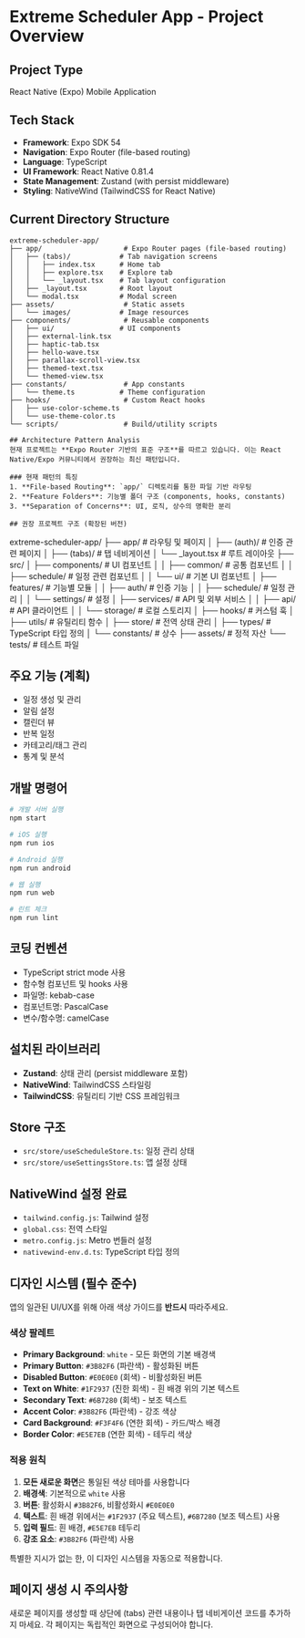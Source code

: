# Extreme Scheduler App - Project Overview

## Project Type
React Native (Expo) Mobile Application

## Tech Stack
- **Framework**: Expo SDK 54
- **Navigation**: Expo Router (file-based routing)
- **Language**: TypeScript
- **UI Framework**: React Native 0.81.4
- **State Management**: Zustand (with persist middleware)
- **Styling**: NativeWind (TailwindCSS for React Native)

## Current Directory Structure
```
extreme-scheduler-app/
├── app/                    # Expo Router pages (file-based routing)
│   ├── (tabs)/            # Tab navigation screens
│   │   ├── index.tsx      # Home tab
│   │   ├── explore.tsx    # Explore tab
│   │   └── _layout.tsx    # Tab layout configuration
│   ├── _layout.tsx        # Root layout
│   └── modal.tsx          # Modal screen
├── assets/                 # Static assets
│   └── images/            # Image resources
├── components/             # Reusable components
│   ├── ui/                # UI components
│   ├── external-link.tsx
│   ├── haptic-tab.tsx
│   ├── hello-wave.tsx
│   ├── parallax-scroll-view.tsx
│   ├── themed-text.tsx
│   └── themed-view.tsx
├── constants/              # App constants
│   └── theme.ts           # Theme configuration
├── hooks/                  # Custom React hooks
│   ├── use-color-scheme.ts
│   └── use-theme-color.ts
└── scripts/                # Build/utility scripts

## Architecture Pattern Analysis
현재 프로젝트는 **Expo Router 기반의 표준 구조**를 따르고 있습니다. 이는 React Native/Expo 커뮤니티에서 권장하는 최신 패턴입니다.

### 현재 패턴의 특징
1. **File-based Routing**: `app/` 디렉토리를 통한 파일 기반 라우팅
2. **Feature Folders**: 기능별 폴더 구조 (components, hooks, constants)
3. **Separation of Concerns**: UI, 로직, 상수의 명확한 분리

## 권장 프로젝트 구조 (확장된 버전)
```
extreme-scheduler-app/
├── app/                    # 라우팅 및 페이지
│   ├── (auth)/            # 인증 관련 페이지
│   ├── (tabs)/            # 탭 네비게이션
│   └── _layout.tsx        # 루트 레이아웃
├── src/
│   ├── components/        # UI 컴포넌트
│   │   ├── common/       # 공통 컴포넌트
│   │   ├── schedule/     # 일정 관련 컴포넌트
│   │   └── ui/          # 기본 UI 컴포넌트
│   ├── features/         # 기능별 모듈
│   │   ├── auth/        # 인증 기능
│   │   ├── schedule/    # 일정 관리
│   │   └── settings/    # 설정
│   ├── services/        # API 및 외부 서비스
│   │   ├── api/        # API 클라이언트
│   │   └── storage/    # 로컬 스토리지
│   ├── hooks/          # 커스텀 훅
│   ├── utils/          # 유틸리티 함수
│   ├── store/          # 전역 상태 관리
│   ├── types/          # TypeScript 타입 정의
│   └── constants/      # 상수
├── assets/             # 정적 자산
└── tests/             # 테스트 파일

## 주요 기능 (계획)
- 일정 생성 및 관리
- 알림 설정
- 캘린더 뷰
- 반복 일정
- 카테고리/태그 관리
- 통계 및 분석

## 개발 명령어
```bash
# 개발 서버 실행
npm start

# iOS 실행
npm run ios

# Android 실행
npm run android

# 웹 실행
npm run web

# 린트 체크
npm run lint
```

## 코딩 컨벤션
- TypeScript strict mode 사용
- 함수형 컴포넌트 및 hooks 사용
- 파일명: kebab-case
- 컴포넌트명: PascalCase
- 변수/함수명: camelCase

## 설치된 라이브러리
- **Zustand**: 상태 관리 (persist middleware 포함)
- **NativeWind**: TailwindCSS 스타일링
- **TailwindCSS**: 유틸리티 기반 CSS 프레임워크

## Store 구조
- `src/store/useScheduleStore.ts`: 일정 관리 상태
- `src/store/useSettingsStore.ts`: 앱 설정 상태

## NativeWind 설정 완료
- `tailwind.config.js`: Tailwind 설정
- `global.css`: 전역 스타일
- `metro.config.js`: Metro 번들러 설정
- `nativewind-env.d.ts`: TypeScript 타입 정의

## 디자인 시스템 (필수 준수)
앱의 일관된 UI/UX를 위해 아래 색상 가이드를 **반드시** 따라주세요.

### 색상 팔레트
- **Primary Background**: `white` - 모든 화면의 기본 배경색
- **Primary Button**: `#3B82F6` (파란색) - 활성화된 버튼
- **Disabled Button**: `#E0E0E0` (회색) - 비활성화된 버튼
- **Text on White**: `#1F2937` (진한 회색) - 흰 배경 위의 기본 텍스트
- **Secondary Text**: `#6B7280` (회색) - 보조 텍스트
- **Accent Color**: `#3B82F6` (파란색) - 강조 색상
- **Card Background**: `#F3F4F6` (연한 회색) - 카드/박스 배경
- **Border Color**: `#E5E7EB` (연한 회색) - 테두리 색상

### 적용 원칙
1. **모든 새로운 화면**은 통일된 색상 테마를 사용합니다
2. **배경색**: 기본적으로 `white` 사용
3. **버튼**: 활성화시 `#3B82F6`, 비활성화시 `#E0E0E0`
4. **텍스트**: 흰 배경 위에서는 `#1F2937` (주요 텍스트), `#6B7280` (보조 텍스트) 사용
5. **입력 필드**: 흰 배경, `#E5E7EB` 테두리
6. **강조 요소**: `#3B82F6` (파란색) 사용

특별한 지시가 없는 한, 이 디자인 시스템을 자동으로 적용합니다.

## 페이지 생성 시 주의사항
새로운 페이지를 생성할 때 상단에 (tabs) 관련 내용이나 탭 네비게이션 코드를 추가하지 마세요.
각 페이지는 독립적인 화면으로 구성되어야 합니다.
